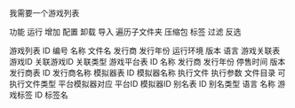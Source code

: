 我需要一个游戏列表

功能
    运行
    增加
    配置
    卸载
    导入
        遍历子文件夹
        压缩包
    标签
    过滤
        反选

游戏列表
    ID
    编号
    名称
    文件名
    发行商
    发行年份
    运行环境
    版本
    语言
游戏关联表
    游戏ID
    关联游戏ID
    关联类型
游戏平台表
    ID
    名称
    发行商
    发行年份
    停售时间
    版本
发行商表
    ID
    发行商名称
模拟器表
    ID
    模拟器名称
    执行文件
    执行参数
    文件目录
    可执行文件类型
平台模拟器对应
    平台ID
    模拟器ID
别名表
    ID
    别名类型
    语言
    名称
游戏标签
    ID
    标签名
